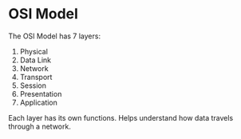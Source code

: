 # OSI Model

The OSI Model has 7 layers:
1. Physical
2. Data Link
3. Network
4. Transport
5. Session
6. Presentation
7. Application

Each layer has its own functions. Helps understand how data travels through a network.
